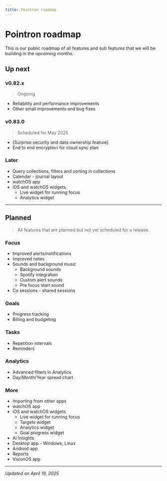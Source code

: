 ```yaml
---
title: Pointron roadmap
---
```

# Pointron roadmap
This is our public roadmap of all features and sub features that we will be building in the upcoming months.

## Up next

### v0.82.x
> Ongoing
- Reliability and performance improvements
- Other small improvements and bug fixes


### v0.83.0
> Scheduled for May 2025
* [Surprise security and data ownership feature]
* End to end encryption for cloud sync plan

### Later
* Query collections, filters and sorting in collections
* Calendar - journal layout
* watchOS app
* iOS and watchOS widgets
  - Live widget for running focus
  - Analytics widget


---
## Planned
> All features that are planned but not yet scheduled for a release.

### Focus
- Improved alerts/notifications
- Improved notes
- Sounds and background music
  - Background sounds
  - Spotify integration
  - Custom alert sounds
  - Pre focus start sound
- Co sessions - shared sessions

### Goals
- Progress tracking
- Billing and budgeting

### Tasks
- Repetition intervals
- Reminders

### Analytics
- Advanced filters in Analytics
- Day/Month/Year spread chart


### More
- Importing from other apps
- watchOS app
- iOS and watchOS widgets
  - Live widget for running focus
  - Targets widget
  - Analytics widget
  - Goal progress widget
- AI Insights
- Desktop app - Windows, Linux
- Android app
- Reports
- VisionOS app

---
*Updated on April 19, 2025*